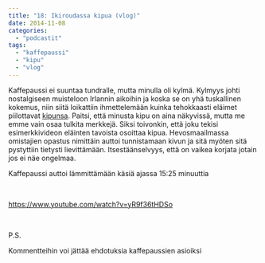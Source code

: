 ```yaml
---
title: "18: Ikiroudassa kipua (vlog)"
date: 2014-11-08
categories: 
  - "podcastit"
tags: 
  - "kaffepaussi"
  - "kipu"
  - "vlog"
---
```


Kaffepaussi ei suuntaa tundralle, mutta minulla oli kylmä. Kylmyys johti nostalgiseen muisteloon Irlannin aikoihin ja koska se on yhä tuskallinen kokemus, niin siitä loikattiin ihmettelemään kuinka tehokkaasti eläimet piilottavat [kipunsa](https://www.katiska.eu/tieto/koiran-terveys-yleinen/kipu/ "Kipu"). Paitsi, että minusta kipu on aina näkyvissä, mutta me emme vain osaa tulkita merkkejä. Siksi toivonkin, että joku tekisi esimerkkivideon eläinten tavoista osoittaa kipua. Hevosmaailmassa omistajien opastus nimittäin auttoi tunnistamaan kivun ja sitä myöten sitä pystyttiin tietysti lievittämään. Itsestäänselvyys, että on vaikea korjata jotain jos ei näe ongelmaa.

<!--more-->

Kaffepaussi auttoi lämmittämään käsiä ajassa 15:25 minuuttia

 

https://www.youtube.com/watch?v=yR9f36tHDSo

 

P.S.

Kommentteihin voi jättää ehdotuksia kaffepaussien asioiksi
